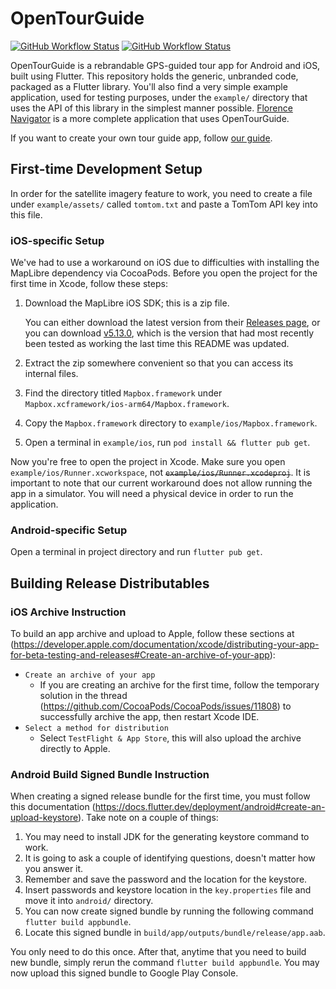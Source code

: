 # OpenTourGuide
[![GitHub Workflow Status](https://img.shields.io/github/actions/workflow/status/opentourbuilder/guide/android.yml?branch=main&label=Android%20build&style=for-the-badge)](https://github.com/opentourbuilder/guide/actions/workflows/android.yml)
[![GitHub Workflow Status](https://img.shields.io/github/actions/workflow/status/opentourbuilder/guide/ios.yml?branch=main&label=iOS%20build&style=for-the-badge)](https://github.com/opentourbuilder/guide/actions/workflows/ios.yml)

OpenTourGuide is a rebrandable GPS-guided tour app for Android and iOS, built using Flutter. This repository holds the generic, unbranded code, packaged as a Flutter library. You'll also find a very simple example application, used for testing purposes, under the `example/` directory that uses the API of this library in the simplest manner possible. [Florence Navigator](https://github.com/opentourbuilder/florence-navigator) is a more complete application that uses OpenTourGuide.

If you want to create your own tour guide app, follow [our guide](https://github.com/opentourbuilder/documentation/blob/main/Creating%20an%20app.md).

## First-time Development Setup

In order for the satellite imagery feature to work, you need to create a file under `example/assets/` called `tomtom.txt` and paste a TomTom API key into this file.

### iOS-specific Setup
We've had to use a workaround on iOS due to difficulties with installing the MapLibre dependency via CocoaPods. Before you open the project for the first time in Xcode, follow these steps:

1. Download the MapLibre iOS SDK; this is a zip file.
   
   You can either download the latest version from their [Releases page](https://github.com/maplibre/maplibre-native/releases), or you can download [v5.13.0](https://github.com/maplibre/maplibre-native/releases/tag/ios-v5.13.0), which is the version that had most recently been tested as working the last time this README was updated.
2. Extract the zip somewhere convenient so that you can access its internal files.
3. Find the directory titled `Mapbox.framework` under `Mapbox.xcframework/ios-arm64/Mapbox.framework`.
4. Copy the `Mapbox.framework` directory to `example/ios/Mapbox.framework`.
5. Open a terminal in `example/ios`, run `pod install && flutter pub get`.

Now you're free to open the project in Xcode. Make sure you open `example/ios/Runner.xcworkspace`, not ~~`example/ios/Runner.xcodeproj`~~. It is important to note that our current workaround does not allow running the app in a simulator. You will need a physical device in order to run the application.

### Android-specific Setup

Open a terminal in project directory and run `flutter pub get`.

## Building Release Distributables

### iOS Archive Instruction

To build an app archive and upload to Apple, follow these sections at (https://developer.apple.com/documentation/xcode/distributing-your-app-for-beta-testing-and-releases#Create-an-archive-of-your-app):
- `Create an archive of your app`
    - If you are creating an archive for the first time, follow the temporary solution in the thread (https://github.com/CocoaPods/CocoaPods/issues/11808) to successfully archive the app, then restart Xcode IDE. 
- `Select a method for distribution`
    - Select `TestFlight & App Store`, this will also upload the archive directly to Apple.

### Android Build Signed Bundle Instruction

When creating a signed release bundle for the first time, you must follow this documentation (https://docs.flutter.dev/deployment/android#create-an-upload-keystore). Take note on a couple of things:
1. You may need to install JDK for the generating keystore command to work.
2. It is going to ask a couple of identifying questions, doesn't matter how you answer it.
3. Remember and save the password and the location for the keystore.
4. Insert passwords and keystore location in the `key.properties` file and move it into `android/` directory.
5. You can now create signed bundle by running the following command `flutter build appbundle`.
6. Locate this signed bundle in `build/app/outputs/bundle/release/app.aab`.

You only need to do this once. After that, anytime that you need to build new bundle, simply rerun the command `flutter build appbundle`. You may now upload this signed bundle to Google Play Console.
